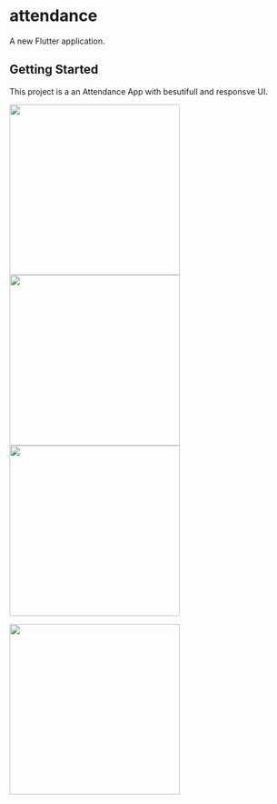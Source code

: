 # attendance

A new Flutter application.

## Getting Started

This project is a an Attendance App with besutifull and responsve UI.

<img src='https://user-images.githubusercontent.com/46523605/83116609-a2f4d580-a0e9-11ea-8c2b-a2ca2e2f0b86.png' width=300 >       <img src='https://user-images.githubusercontent.com/46523605/83125302-fc163680-a0f4-11ea-8e0d-4e57a6c6ef0a.png' width=300 >
<img src='https://user-images.githubusercontent.com/46523605/83125818-a55d2c80-a0f5-11ea-863d-10aaaba31187.png' width=300> 

<img src='https://user-images.githubusercontent.com/46523605/83125891-bb6aed00-a0f5-11ea-86ba-cbbb2fe5e4d7.png' width=300 >
